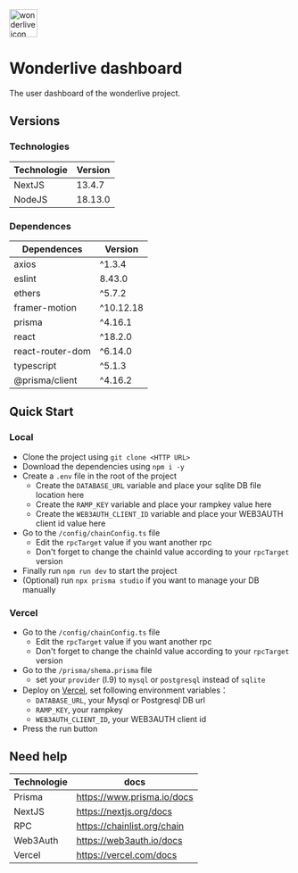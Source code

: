 <img src="https://wonderlive.io/images/logo_primaire-blanc.png" alt="wonderlive icon"  height=50/>

# Wonderlive dashboard

The user dashboard of the wonderlive project.

## Versions
### Technologies

| **Technologie** | **Version** |
| --------------- | ------- |
| NextJS          | 13.4.7  |
| NodeJS          | 18.13.0 |
### Dependences

| **Dependences**  | **Version** |
| ---------------- | ----------- |
| axios            | ^1.3.4      |
| eslint           | 8.43.0      |
| ethers           | ^5.7.2      |
| framer-motion    | ^10.12.18   |
| prisma           | ^4.16.1     |
| react            | ^18.2.0     |
| react-router-dom | ^6.14.0     |
| typescript       | ^5.1.3      |
| @prisma/client   | ^4.16.2            |
## Quick Start
### Local

- Clone the project using `git clone <HTTP URL>`
- Download the dependencies using `npm i -y`
- Create a `.env` file in the root of the project
	- Create the `DATABASE_URL` variable and place your sqlite DB file location here
	- Create the `RAMP_KEY` variable and place your rampkey value here
	- Create the `WEB3AUTH_CLIENT_ID` variable and place your WEB3AUTH client id value here
- Go to the `/config/chainConfig.ts` file
	- Edit the `rpcTarget` value if you want another rpc
	- Don't forget to change the chainId value according to your `rpcTarget` version
- Finally run `npm run dev` to start the project
- (Optional) run `npx prisma studio` if you want to manage your DB manually
### Vercel

- Go to the `/config/chainConfig.ts` file
	- Edit the `rpcTarget` value if you want another rpc
	- Don't forget to change the chainId value according to your `rpcTarget` version
- Go to the `/prisma/shema.prisma` file
	- set your `provider` (l.9) to `mysql` or `postgresql` instead of `sqlite`
- Deploy on [Vercel](https://vercel.com/), set following environment variables：
	- `DATABASE_URL`, your Mysql or Postgresql DB url
	- `RAMP_KEY`, your rampkey
	- `WEB3AUTH_CLIENT_ID`, your WEB3AUTH client id
- Press the run button

## Need help

| Technologie | docs                        |
| ----------- | --------------------------- |
| Prisma      | https://www.prisma.io/docs  |
| NextJS      | https://nextjs.org/docs     |
| RPC         | https://chainlist.org/chain |
| Web3Auth    | https://web3auth.io/docs    |
| Vercel      | https://vercel.com/docs                            |
